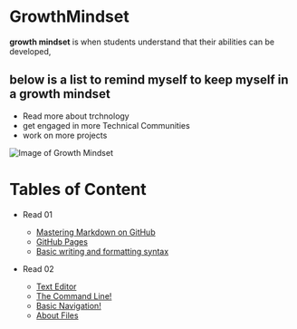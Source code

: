 # GrowthMindset
**growth mindset** is when students understand that their abilities can be developed,

## below is a list to remind myself to keep myself in a growth mindset

- Read more about trchnology
- get engaged in more Technical Communities 
- work on more projects

![Image of Growth Mindset](https://www.muhlsdk12.org/cms/lib/PA01916549/Centricity/Domain/225/growth%20mindset.JPG)


# Tables of Content

- Read 01
  - [Mastering Markdown on GitHub](https://motasemodeh.github.io/reading-notes/readme1)
  - [GitHub Pages](https://motasemodeh.github.io/reading-notes/readme2)
  - [Basic writing and formatting syntax](https://motasemodeh.github.io/reading-notes/readme3)
  
- Read 02
  - [Text Editor](https://motasemodeh.github.io/reading-notes/readme4)
  - [The Command Line!](https://motasemodeh.github.io/reading-notes/readme5)
  - [Basic Navigation!](https://motasemodeh.github.io/reading-notes/readme6)
  - [About Files](https://motasemodeh.github.io/reading-notes/readme7)
